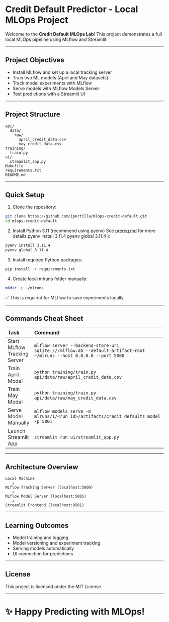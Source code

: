 # Credit Default Predictor - Local MLOps Project

Welcome to the **Credit Default MLOps Lab**!
This project demonstrates a full local MLOps pipeline using MLflow and Streamlit.

---

## Project Objectives

- Install MLflow and set up a local tracking server
- Train two ML models (April and May datasets)
- Track model experiments with MLflow
- Serve models with MLflow Models Server
- Test predictions with a Streamlit UI

---

## Project Structure

```
api/
  data/
    raw/
      april_credit_data.csv
      may_credit_data.csv
training/
  train.py
ui/
  streamlit_app.py
Makefile
requirements.txt
README.md
```

---

## Quick Setup

1. Clone the repository:

```bash
git clone https://github.com/iportilla/mlops-credit-default.git
cd mlops-credit-default
```

2. Install Python 3.11 (recommend using pyenv)  See [prereq.md](prereq.md) for more details.pyenv install 3.11.4
pyenv global 3.11.4
):

```bash
pyenv install 3.11.4
pyenv global 3.11.4
```

3. Install required Python packages:

```bash
pip install -r requirements.txt
```

4. Create local mlruns folder manually:

```bash
mkdir -p ~/mlruns
```

✅ This is required for MLflow to save experiments locally.

---

## Commands Cheat Sheet

| Task | Command |
|:---|:---|
| Start MLflow Tracking Server | `mlflow server --backend-store-uri sqlite:///mlflow.db --default-artifact-root ~/mlruns --host 0.0.0.0 --port 5000` |
| Train April Model | `python training/train.py api/data/raw/april_credit_data.csv` |
| Train May Model | `python training/train.py api/data/raw/may_credit_data.csv` |
| Serve Model Manually | `mlflow models serve -m mlruns/1/<run_id>/artifacts/credit_defaults_model_ -p 5001` |
| Launch Streamlit App | `streamlit run ui/streamlit_app.py` |

---

## Architecture Overview

```
Local Machine
   ↓
MLflow Tracking Server (localhost:5000)
   ↓
MLflow Model Server (localhost:5001)
   ↓
Streamlit Frontend (localhost:8501)
```

---

## Learning Outcomes

- Model training and logging
- Model versioning and experiment tracking
- Serving models automatically
- UI connection for predictions

---

## License

This project is licensed under the MIT License.

---

# ✨ Happy Predicting with MLOps! 